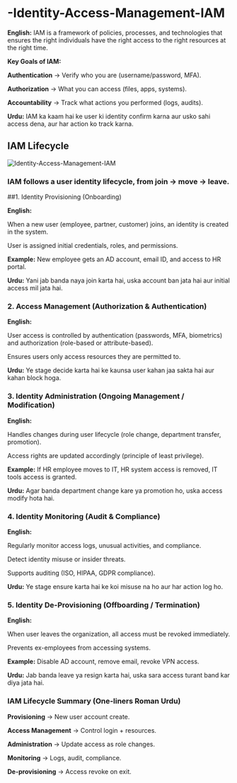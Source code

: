 # -Identity-Access-Management-IAM

**English:**
IAM is a framework of policies, processes, and technologies that ensures the right individuals have the right access to the right resources at the right time.

**Key Goals of IAM:**

**Authentication** → Verify who you are (username/password, MFA).

**Authorization** → What you can access (files, apps, systems).

**Accountability** → Track what actions you performed (logs, audits).

**Urdu:**
IAM ka kaam hai ke user ki identity confirm karna aur usko sahi access dena, aur har action ko track karna.

## IAM Lifecycle

![Identity-Access-Management-IAM](https://www.business-analysis.com.au/wp-content/uploads/2020/03/Screen-Shot-2020-09-18-at-10.36.09-am.png)

### IAM follows a user identity lifecycle, from join → move → leave.

##1. Identity Provisioning (Onboarding)

**English:**

When a new user (employee, partner, customer) joins, an identity is created in the system.

User is assigned initial credentials, roles, and permissions.

**Example:** New employee gets an AD account, email ID, and access to HR portal.

 **Urdu:**
Yani jab banda naya join karta hai, uska account ban jata hai aur initial access mil jata hai.

### 2. Access Management (Authorization & Authentication)

**English:**

User access is controlled by authentication (passwords, MFA, biometrics) and authorization (role-based or attribute-based).

Ensures users only access resources they are permitted to.

**Urdu:**
Ye stage decide karta hai ke kaunsa user kahan jaa sakta hai aur kahan block hoga.

### 3. Identity Administration (Ongoing Management / Modification)

**English:**

Handles changes during user lifecycle (role change, department transfer, promotion).

Access rights are updated accordingly (principle of least privilege).

**Example:** If HR employee moves to IT, HR system access is removed, IT tools access is granted.

**Urdu:**
Agar banda department change kare ya promotion ho, uska access modify hota hai.

### 4. Identity Monitoring (Audit & Compliance)

**English:**

Regularly monitor access logs, unusual activities, and compliance.

Detect identity misuse or insider threats.

Supports auditing (ISO, HIPAA, GDPR compliance).

**Urdu:**
Ye stage ensure karta hai ke koi misuse na ho aur har action log ho.

### 5. Identity De-Provisioning (Offboarding / Termination)

**English:**

When user leaves the organization, all access must be revoked immediately.

Prevents ex-employees from accessing systems.

**Example:** Disable AD account, remove email, revoke VPN access.

**Urdu:**
Jab banda leave ya resign karta hai, uska sara access turant band kar diya jata hai.

### IAM Lifecycle Summary (One-liners Roman Urdu)

**Provisioning** → New user account create.

**Access Management** → Control login + resources.

**Administration** → Update access as role changes.

**Monitoring** → Logs, audit, compliance.

**De-provisioning** → Access revoke on exit.
